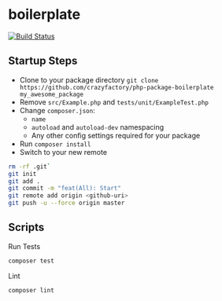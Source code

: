 # boilerplate

[![Build Status](https://travis-ci.org/CrazyFactory/boilerplate.svg)](https://travis-ci.org/CrazyFactory/boilerplate)

## Startup Steps

- Clone to your package directory `git clone https://github.com/crazyfactory/php-package-boilerplate my_awesome_package`
- Remove `src/Example.php` and `tests/unit/ExampleTest.php`
- Change `composer.json`:
  - `name`
  - `autoload` and `autoload-dev` namespacing
  - Any other config settings required for your package
- Run `composer install`
- Switch to your new remote
```bash
rm -rf .git`
git init
git add .
git commit -m "feat(All): Start"
git remote add origin <github-uri>
git push -u --force origin master
```

## Scripts

Run Tests

```bash
composer test
```

Lint

```bash
composer lint
```
